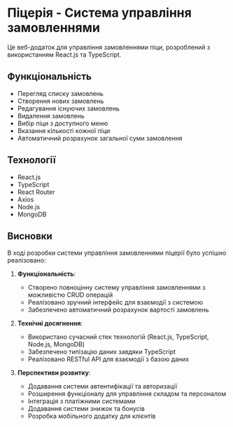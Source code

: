 # Піцерія - Система управління замовленнями

Це веб-додаток для управління замовленнями піци, розроблений з використанням React.js та TypeScript.

## Функціональність

- Перегляд списку замовлень
- Створення нових замовлень
- Редагування існуючих замовлень
- Видалення замовлень
- Вибір піци з доступного меню
- Вказання кількості кожної піци
- Автоматичний розрахунок загальної суми замовлення

## Технології

- React.js
- TypeScript
- React Router
- Axios
- Node.js
- MongoDB

## Висновки

В ході розробки системи управління замовленнями піцерії було успішно реалізовано:

1. **Функціональність**:
   - Створено повноцінну систему управління замовленнями з можливістю CRUD операцій
   - Реалізовано зручний інтерфейс для взаємодії з системою
   - Забезпечено автоматичний розрахунок вартості замовлень

2. **Технічні досягнення**:
   - Використано сучасний стек технологій (React.js, TypeScript, Node.js, MongoDB)
   - Забезпечено типізацію даних завдяки TypeScript
   - Реалізовано RESTful API для взаємодії з базою даних

3. **Перспективи розвитку**:
   - Додавання системи автентифікації та авторизації
   - Розширення функціоналу для управління складом та персоналом
   - Інтеграція з платіжними системами
   - Додавання системи знижок та бонусів
   - Розробка мобільного додатку для клієнтів
